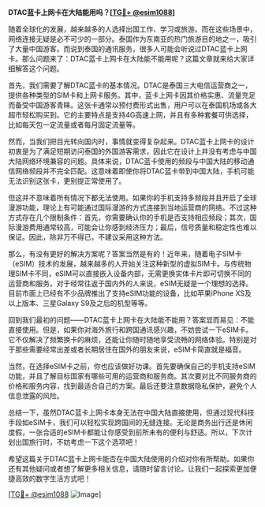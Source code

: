 **DTAC蓝卡上网卡在大陆能用吗？[[TG💪+ @esim1088](https://t.me/s/esim1088)]**

随着全球化的发展，越来越多的人选择出国工作、学习或旅游。而在这些场景中，网络连接无疑是必不可少的一部分。泰国作为东南亚的热门旅游目的地之一，吸引了大量中国游客。而说到泰国的通讯服务，很多人可能会听说过DTAC蓝卡上网卡。那么问题来了：DTAC蓝卡上网卡在大陆能不能用呢？这篇文章就来给大家详细解答这个问题。

首先，我们需要了解DTAC蓝卡的基本情况。DTAC是泰国三大电信运营商之一，提供各种类型的SIM卡和上网卡服务。其中，蓝卡上网卡因其价格实惠、流量充足而备受中国游客青睐。这张卡通常以预付费形式出售，用户可以在泰国机场或各大超市轻松购买到。它的主要特点是支持4G高速上网，并且有多种套餐可供选择，比如每天包一定流量或者每月固定流量等。

然而，当我们把目光转向国内时，事情就变得复杂起来。DTAC蓝卡上网卡的设计初衷是为了满足短期访问泰国的外国游客需求，因此它在设计上并没有考虑与中国大陆网络环境兼容的问题。具体来说，DTAC蓝卡使用的频段与中国大陆的移动通信网络频段并不完全匹配。这意味着即使你将DTAC蓝卡带到中国大陆，手机可能无法识别这张卡，更别提正常使用了。

但这并不意味着所有情况下都无法使用。如果你的手机支持多频段并且开启了全球漫游功能，理论上有可能通过国际漫游的方式连接到当地运营商的网络。不过这种方式存在几个限制条件：首先，你需要确认你的手机是否支持相应频段；其次，国际漫游费用通常较高，可能会让你感到经济压力；最后，信号质量和稳定性也难以保证。因此，除非万不得已，不建议采用这种方法。

那么，有没有更好的解决方案呢？答案当然是有的！近年来，随着电子SIM卡（eSIM）技术的发展，越来越多的人开始关注这种新型的虚拟SIM卡。与传统物理SIM卡不同，eSIM可以直接嵌入设备内部，无需更换实体卡片即可切换不同的运营商和服务。对于经常往返于国内外的人来说，eSIM无疑是一个理想的选择。目前市面上已经有不少品牌推出了支持eSIM功能的设备，比如苹果iPhone XS及以上版本、三星Galaxy S9及之后的机型等等。

回到我们最初的问题——DTAC蓝卡上网卡在大陆能不能用？答案显而易见：不能直接使用。但是，如果你对海外旅行和跨国通讯感兴趣，不妨尝试一下eSIM卡。它不仅解决了频繁换卡的麻烦，还能让你随时随地享受流畅的网络体验。特别是对于那些需要经常出差或者长期居住在国外的朋友来说，eSIM卡简直就是福音。

当然，在选择eSIM卡之前，你也应该做好功课。首先要确保自己的手机支持eSIM功能，并且了解目标国家有哪些可用的运营商和服务商。其次要对比不同服务商的价格和服务内容，找到最适合自己的方案。最后还要注意数据隐私保护，避免个人信息泄露的风险。

总结一下，虽然DTAC蓝卡上网卡本身无法在中国大陆直接使用，但通过现代科技手段如eSIM卡，我们可以轻松实现跨国间的无缝连接。无论是商务出行还是休闲度假，一张合适的eSIM卡都能让你感受到前所未有的便利与舒适。所以，下次计划出国旅行时，不妨考虑一下这个选项吧！

希望这篇关于DTAC蓝卡上网卡能否在中国大陆使用的介绍对你有所帮助。如果你还有其他疑问或者想了解更多相关信息，请随时留言讨论。让我们一起探索更加便捷高效的数字生活方式吧！

[[TG💪+ @esim1088](https://t.me/s/esim1088) ![Image](https://i.postimg.cc/4NQfJmqS/Snipaste-2025-05-13-00-14-12.png)]